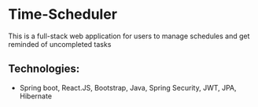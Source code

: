 # Time-Scheduler

This is a full-stack web application for users to manage schedules and get reminded of uncompleted tasks

## Technologies:

* Spring boot, React.JS, Bootstrap, Java, Spring Security, JWT, JPA, Hibernate
